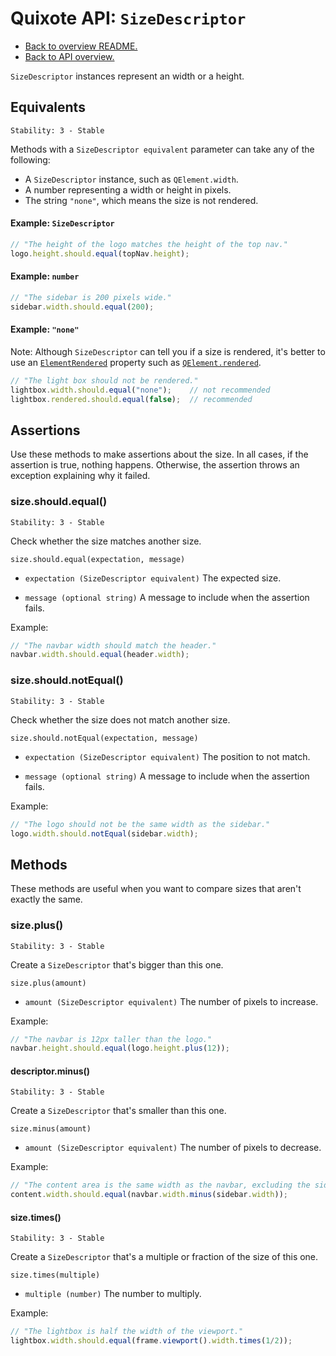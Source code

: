 # Quixote API: `SizeDescriptor`

* [Back to overview README.](../README.md)
* [Back to API overview.](api.md)

`SizeDescriptor` instances represent an width or a height.


## Equivalents

```
Stability: 3 - Stable
```

Methods with a `SizeDescriptor equivalent` parameter can take any of the following:

* A `SizeDescriptor` instance, such as `QElement.width`.
* A number representing a width or height in pixels.
* The string `"none"`, which means the size is not rendered.

#### Example: `SizeDescriptor`

```javascript
// "The height of the logo matches the height of the top nav."
logo.height.should.equal(topNav.height);
```

#### Example: `number`

```javascript
// "The sidebar is 200 pixels wide."
sidebar.width.should.equal(200);
```

#### Example: `"none"`

Note: Although `SizeDescriptor` can tell you if a size is rendered, it's better to use an [`ElementRendered`](ElementRendered.md) property such as [`QElement.rendered`](QElement.md#element-rendering).

```javascript
// "The light box should not be rendered."
lightbox.width.should.equal("none");    // not recommended
lightbox.rendered.should.equal(false);  // recommended
```


## Assertions

Use these methods to make assertions about the size. In all cases, if the assertion is true, nothing happens. Otherwise, the assertion throws an exception explaining why it failed.

### size.should.equal()

```
Stability: 3 - Stable
```

Check whether the size matches another size.

`size.should.equal(expectation, message)`

* `expectation (SizeDescriptor equivalent)` The expected size.

* `message (optional string)` A message to include when the assertion fails.

Example:

```javascript
// "The navbar width should match the header."
navbar.width.should.equal(header.width);
```


### size.should.notEqual()

```
Stability: 3 - Stable
```

Check whether the size does not match another size.

`size.should.notEqual(expectation, message)`

* `expectation (SizeDescriptor equivalent)` The position to not match.

* `message (optional string)` A message to include when the assertion fails.

Example:

```javascript
// "The logo should not be the same width as the sidebar."
logo.width.should.notEqual(sidebar.width);
```


## Methods

These methods are useful when you want to compare sizes that aren't exactly the same.


### size.plus()

```
Stability: 3 - Stable
```

Create a `SizeDescriptor` that's bigger than this one.

`size.plus(amount)`

* `amount (SizeDescriptor equivalent)` The number of pixels to increase.

Example:

```javascript
// "The navbar is 12px taller than the logo."
navbar.height.should.equal(logo.height.plus(12));
```


#### descriptor.minus()

```
Stability: 3 - Stable
```

Create a `SizeDescriptor` that's smaller than this one.

`size.minus(amount)`

* `amount (SizeDescriptor equivalent)` The number of pixels to decrease.

Example:

```javascript
// "The content area is the same width as the navbar, excluding the sidebar."
content.width.should.equal(navbar.width.minus(sidebar.width));
```


#### size.times()

```
Stability: 3 - Stable
```

Create a `SizeDescriptor` that's a multiple or fraction of the size of this one.

`size.times(multiple)`

* `multiple (number)` The number to multiply.

Example:

```javascript
// "The lightbox is half the width of the viewport."
lightbox.width.should.equal(frame.viewport().width.times(1/2));
```
